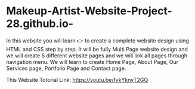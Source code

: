 # Makeup-Artist-Website-Project-28.github.io-
In this website you will learn 👉 to create a complete website design using HTML and CSS step by step. It will be fully Multi Page website design and we will create 6 different website pages and we will link all pages through navigation menu. We will learn to create Home Page, About Page, Our Services page,  Portfolio Page and Contact page.

This Website Totorial Link:
https://youtu.be/fvkYknyT2GQ
